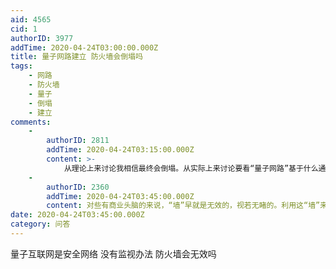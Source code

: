 ```yaml
---
aid: 4565
cid: 1
authorID: 3977
addTime: 2020-04-24T03:00:00.000Z
title: 量子网路建立 防火墙会倒塌吗
tags:
    - 网路
    - 防火墙
    - 量子
    - 倒塌
    - 建立
comments:
    -
        authorID: 2811
        addTime: 2020-04-24T03:15:00.000Z
        content: >-
            从理论上来讨论我相信最终会倒塌。从实际上来讨论要看“量子网路”基于什么通信协议了。目前的墙是半硬件层从session建立时起就进行关键字识别和阻断的，基础通讯协议（TCP/IP，UDP那套）不变的话，一时半会儿还倒塌不了吧。
    -
        authorID: 2360
        addTime: 2020-04-24T03:45:00.000Z
        content: 对些有商业头脑的来说，“墙”早就是无效的，视若无睹的。利用这“墙”来赚大钱的网络公司一大把，还谢谢有“墙”。
date: 2020-04-24T03:45:00.000Z
category: 问答
---
```


量子互联网是安全网络 没有监视办法 防火墙会无效吗
